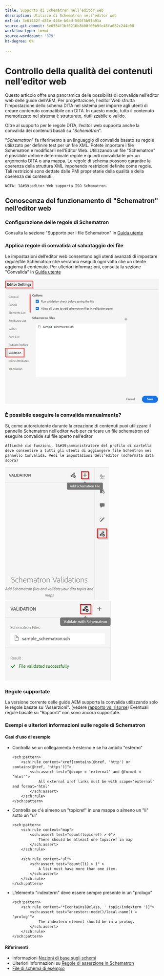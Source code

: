 ```yaml
---
title: Supporto di Schematron nell’editor web
description: Utilizzo di Schematron nell’editor web
exl-id: 3e61432f-d81e-446e-b0ad-560f5b9fa91a
source-git-commit: 5e0584f1bf0216b8b00f00b9fe46fa682c244e08
workflow-type: tm+mt
source-wordcount: '379'
ht-degree: 0%

---
```


# Controllo della qualità dei contenuti nell’editor web

Questo articolo offre una panoramica delle possibilità di convalida nell’editor web delle guide dell’AEM.
Per progettazione, l&#39;editor Web sfrutta l&#39;impostazione dello schema DITA nel sistema per imporre agli utenti di creare contenuto compatibile con DITA. In questo modo, tutto il contenuto memorizzato nel sistema è strutturato, riutilizzabile e valido.

Oltre al supporto per le regole DITA, l’editor web supporta anche la convalida dei contenuti basati su &quot;*Schematron*&quot;.

&quot;*Schematron*&quot; fa riferimento a un linguaggio di convalida basato su regole utilizzato per definire test per un file XML. Potete importare i file Schematron e modificarli nell&#39;Editor Web. Utilizzando un file &quot;Schematron&quot; è possibile definire determinate regole e quindi convalidarle per un argomento DITA o una mappa. Le regole di schema possono garantire la coerenza della struttura XML imponendo restrizioni definite come regole. Tali restrizioni sono dettate dalle PMI proprietarie della qualità e della coerenza dei contenuti.

    NOTA: l&#39;editor Web supporta ISO Schematron.


## Conoscenza del funzionamento di &quot;Schematron&quot; nell’editor web

### Configurazione delle regole di Schematron

Consulta la sezione &quot;Supporto per i file Schematron&quot; in [Guida utente](https://helpx.adobe.com/content/dam/help/en/xml-documentation-solution/4-2/Adobe-Experience-Manager-Guides_UUID_User-Guide_EN.pdf#page=148)


### Applica regole di convalida al salvataggio dei file

Le impostazioni dell’editor web consentono agli utenti avanzati di impostare regole/file Schematron che verranno eseguiti ogni volta che un utente aggiorna il contenuto. Per ulteriori informazioni, consulta la sezione &quot;Convalida&quot; in [Guida utente](https://helpx.adobe.com/content/dam/help/en/xml-documentation-solution/4-2/Adobe-Experience-Manager-Guides_UUID_User-Guide_EN.pdf#page=58)

![Impostare le regole dalle impostazioni dell’editor web](../../../assets/authoring/schematron-editorsettings-validation-tab.png)


### È possibile eseguire la convalida manualmente?

Sì, come autore/utente durante la creazione di contenuti puoi utilizzare il pannello Schematron nell’editor web per caricare un file schematron ed eseguire convalide sul file aperto nell’editor.

    Affinché ciò funzioni, l&#39;amministratore del profilo di cartella deve consentire a tutti gli utenti di aggiungere file Schemtron nel pannello Convalida. Vedi le impostazioni dell’editor (schermata data sopra)

![Scegliete il file di schema](../../../assets/authoring/schematron-rightpanel-validation-addsch.png)
![Esegui convalida](../../../assets/authoring/schematron-rightpanel-validation-runsch.png)


### Regole supportate

La versione corrente delle guide AEM supporta la convalida utilizzando solo le regole basate su &quot;Asserzioni&quot;. (vedere [rapporto vs. risorse](https://schematron.com/document/205.html)) Eventuali regole basate su &quot;Rapporti&quot; non sono ancora supportate.


### Esempi e ulteriori informazioni sulle regole di Schematron

#### Casi d’uso di esempio

- Controlla se un collegamento è esterno e se ha ambito &quot;esterno&quot;

  ```
  <sch:pattern>
      <sch:rule context="xref[contains(@href, 'http') or contains(@href, 'https')]">
          <sch:assert test="@scope = 'external' and @format = 'html'">
              All external xref links must be with scope='external' and format='html'
          </sch:assert>
      </sch:rule>
  </sch:pattern>
  ```

- Controlla se c&#39;è almeno un &quot;topicref&quot; in una mappa o almeno un &quot;li&quot; sotto un &quot;ul&quot;

  ```
  <sch:pattern>
      <sch:rule context="map">
          <sch:assert test="count(topicref) > 0">
              There should be atleast one topicref in map
          </sch:assert>
      </sch:rule>
  
      <sch:rule context="ul">
          <sch:assert test="count(li) > 1" >
              A list must have more than one item.
          </sch:assert>
      </sch:rule>
  </sch:pattern>
  ```

- L’elemento &quot;indexterm&quot; deve essere sempre presente in un &quot;prologo&quot;

  ```
  <sch:pattern>
      <sch:rule context="*[contains(@class, ' topic/indexterm ')]">
          <sch:assert test="ancestor::node()/local-name() = 'prolog'">
              The indexterm element should be in a prolog.
          </sch:assert>
      </sch:rule>
  </sch:pattern>
  ```

#### Riferimenti

- Informazioni  [Nozioni di base sugli schemi](https://da2022.xatapult.com/#what-is-schematron)
- Ulteriori informazioni su [Regole di asserzione in Schematron](https://www.xml.com/pub/a/2003/11/12/schematron.html#Assertions)
- [File di schema di esempio](../../../assets/authoring/sample_schematron.sch)
